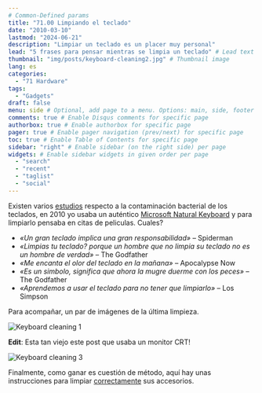 ```yaml
---
# Common-Defined params
title: "71.00 Limpiando el teclado"
date: "2010-03-10"
lastmod: "2024-06-21"
description: "Limpiar un teclado es un placer muy personal"
lead: "5 frases para pensar mientras se limpia un teclado" # Lead text
thumbnail: "img/posts/keyboard-cleaning2.jpg" # Thumbnail image
lang: es
categories:
  - "71 Hardware"
tags:
  - "Gadgets"
draft: false
menu: side # Optional, add page to a menu. Options: main, side, footer
comments: true # Enable Disqus comments for specific page
authorbox: true # Enable authorbox for specific page
pager: true # Enable pager navigation (prev/next) for specific page
toc: true # Enable Table of Contents for specific page
sidebar: "right" # Enable sidebar (on the right side) per page
widgets: # Enable sidebar widgets in given order per page
  - "search"
  - "recent"
  - "taglist"
  - "social"
---
```


Existen varios [estudios](https://www.researchgate.net/publication/231168007_Bacterial_contamination_of_computer_keyboards_and_mice_elevator_buttons_and_shopping_carts) respecto a la contaminación bacterial de los teclados, en 2010 yo usaba un auténtico [Microsoft Natural Keyboard](https://en.wikipedia.org/wiki/Microsoft_ergonomic_keyboards) y para limpiarlo pensaba en citas de peliculas. Cuales? 

<!--more-->

- *«Un gran teclado implica una gran responsabilidad»* – Spiderman
- *«Limpias tu teclado? porque un hombre que no limpia su teclado no es un hombre de verdad»* – The Godfather
- *«Me encanta el olor del teclado en la mañana»* – Apocalypse Now
- *«Es un simbolo, significa que ahora la mugre duerme con los peces»* – The Godfather
- *«Aprendemos a usar el teclado para no tener que limpiarlo»* – Los Simpson

Para acompañar, un par de imágenes de la última limpieza.

![Keyboard cleaning 1](/img/posts/keyboard-cleaning1.jpg)

**Edit**: Esta tan viejo este post que usaba un monitor CRT!

![Keyboard cleaning 3](/img/posts/keyboard-cleaning3.jpg)

Finalmente, como ganar es cuestión de método, aquí hay unas instrucciones para limpiar [correctamente](https://support.microsoft.com/es-es/windows/-c%C3%B3mo-limpio-el-mouse-o-el-teclado-de-microsoft-889f667b-3909-35db-af54-5091373c6219) sus accesorios.